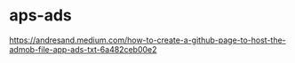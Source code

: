 # aps-ads

https://andresand.medium.com/how-to-create-a-github-page-to-host-the-admob-file-app-ads-txt-6a482ceb00e2
